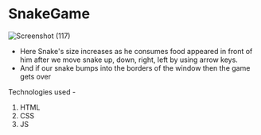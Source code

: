 # SnakeGame

![Screenshot (117)](https://user-images.githubusercontent.com/60639302/180604513-37f3ec1e-aec8-49fe-8bc8-70d3cb67b9c9.png)


- Here Snake's size increases as he consumes food appeared in front of him after we move snake up, down, right, left by using arrow keys.
- And if our snake bumps into the borders of the window then the game gets over

Technologies used - 
1. HTML
2. CSS
3. JS


